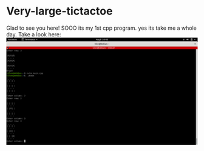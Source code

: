 # Very-large-tictactoe
Glad to see you here!
SOOO its my 1st cpp program. yes its take me a whole day.
Take a look here:
<img src="https://raw.githubusercontent.com/monkey338/Very-large-tictactoe/main/screenshot.png">
